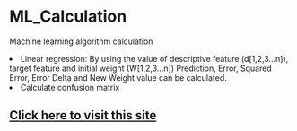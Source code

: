 # ML_Calculation
Machine learning algorithm calculation
<li>Linear regression: 
By using the value of descriptive feature (d[1,2,3...n]), target feature and initial weight (W[1,2,3...n]) Prediction, Error, Squared Error, Error Delta and New Weight value can be calculated.</li>
<li>Calculate confusion matrix </li>

<h2> <a href="https://sakib-75.github.io/ML_Calculation/" target="_blank"> Click here to visit this site </a> </h2>
